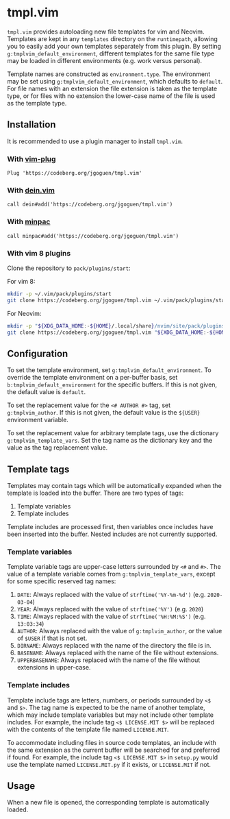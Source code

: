 # tmpl.vim

`tmpl.vim` provides autoloading new file templates for vim and Neovim. Templates
are kept in any `templates` directory on the `runtimepath`, allowing you to
easily add your own templates separately from this plugin. By setting
`g:tmplvim_default_environment`, different templates for the same file type may
be loaded in different environments (e.g. work versus personal).

Template names are constructed as `environment.type`. The environment may be set
using `g:tmplvim_default_environment`, which defaults to `default`. For file
names with an extension the file extension is taken as the template type, or for
files with no extension the lower-case name of the file is used as the template
type.

## Installation

It is recommended to use a plugin manager to install `tmpl.vim`.

### With [vim-plug](https://github.com/junegunn/vim-plug)

```vim
Plug 'https://codeberg.org/jgoguen/tmpl.vim'
```

### With [dein.vim](https://github.com/Shougo/dein.vim)

```vim
call dein#add('https://codeberg.org/jgoguen/tmpl.vim')
```

### With [minpac](https://github.com/k-takata/minpac)

```vim
call minpac#add('https://codeberg.org/jgoguen/tmpl.vim')
```

### With vim 8 plugins

Clone the repository to `pack/plugins/start`:

For vim 8:
```sh
mkdir -p ~/.vim/pack/plugins/start
git clone https://codeberg.org/jgoguen/tmpl.vim ~/.vim/pack/plugins/start/tmpl.vim
```

For Neovim:
```sh
mkdir -p "${XDG_DATA_HOME:-${HOME}/.local/share}/nvim/site/pack/plugins/start"
git clone https://codeberg.org/jgoguen/tmpl.vim "${XDG_DATA_HOME:-${HOME}/.local/share}/nvim/site/pack/plugins/start"
```

## Configuration

To set the template environment, set `g:tmplvim_default_environment`. To
override the template environment on a per-buffer basis, set
`b:tmplvim_default_environment` for the specific buffers. If this is not given,
the default value is `default`.

To set the replacement value for the `<# AUTHOR #>` tag, set `g:tmplvim_author`.
If this is not given, the default value is the `${USER}` environment variable.

To set the replacement value for arbitrary template tags, use the dictionary
`g:tmplvim_template_vars`. Set the tag name as the dictionary key and the value
as the tag replacement value.

## Template tags

Templates may contain tags which will be automatically expanded when the
template is loaded into the buffer. There are two types of tags:

1. Template variables
2. Template includes

Template includes are processed first, then variables once includes have been
inserted into the buffer. Nested includes are not currently supported.

### Template variables

Template variable tags are upper-case letters surrounded by `<#` and `#>`. The
value of a template variable comes from `g:tmplvim_template_vars`, except for
some specific reserved tag names:

1. `DATE`: Always replaced with the value of `strftime('%Y-%m-%d')` (e.g.
   `2020-03-04`)
2. `YEAR`: Always replaced with the value of `strftime('%Y')` (e.g. `2020`)
3. `TIME`: Always replaced with the value of `strftime('%H:%M:%S')` (e.g.
   `13:03:34`)
4. `AUTHOR`: Always replaced with the value of `g:tmplvim_author`, or the value
   of `$USER` if that is not set.
5. `DIRNAME`: Always replaced with the name of the directory the file is in.
6. `BASENAME`: Always replaced with the name of the file without extensions.
7. `UPPERBASENAME`: Always replaced with the name of the file without extensions
	 in upper-case.

### Template includes

Template include tags are letters, numbers, or periods surrounded by `<$` and
`$>`. The tag name is expected to be the name of another template, which may
include template variables but may not include other template includes. For
example, the include tag `<$ LICENSE.MIT $>` will be replaced with the contents
of the template file named `LICENSE.MIT`.

To accommodate including files in source code templates, an include with the
same extension as the current buffer will be searched for and preferred if
found. For example, the include tag `<$ LICENSE.MIT $>` in `setup.py` would use
the template named `LICENSE.MIT.py` if it exists, or `LICENSE.MIT` if not.

## Usage

When a new file is opened, the corresponding template is automatically loaded.
